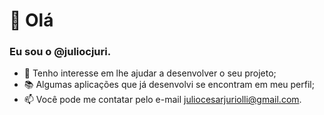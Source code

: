 # 👋 Olá
### Eu sou o @juliocjuri.
- 👀 Tenho interesse em lhe ajudar a desenvolver o seu projeto;
- 📚 Algumas aplicações que já desenvolvi se encontram em meu perfil;
- 📫 Você pode me contatar pelo e-mail juliocesarjuriolli@gmail.com.
